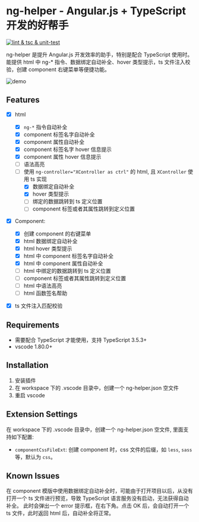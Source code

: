 # ng-helper - Angular.js + TypeScript 开发的好帮手

[![lint & tsc & unit-test](https://github.com/huanguolin/ng-helper/actions/workflows/check.yml/badge.svg)](https://github.com/huanguolin/ng-helper/actions/workflows/check.yml)

ng-helper 是提升 Angular.js 开发效率的助手，特别是配合 TypeScript 使用时。能提供 html 中 ng-* 指令、数据绑定自动补全、hover 类型提示，ts 文件注入校验，创建 component 右键菜单等便捷功能。

![demo](https://raw.githubusercontent.com/huanguolin/ng-helper/main/resources/demo.gif)

## Features

- [x] html
  - [x] `ng-*` 指令自动补全
  - [x] component 标签名字自动补全
  - [x] component 属性自动补全
  - [x] component 标签名字 hover 信息提示
  - [x] component 属性 hover 信息提示
  - [ ] 语法高亮
  - [ ] 使用 `ng-controller="XController as ctrl"` 的 html, 且 `XController` 使用 ts 实现
    - [x] 数据绑定自动补全
    - [x] hover 类型提示
    - [ ] 绑定的数据跳转到 ts 定义位置
    - [ ] component 标签或者其属性跳转到定义位置
- [x] Component:
  - [x] 创建 component 的右键菜单
  - [x] html 数据绑定自动补全
  - [x] html hover 类型提示
  - [x] html 中 component 标签名字自动补全
  - [x] html 中 component 属性自动补全
  - [ ] html 中绑定的数据跳转到 ts 定义位置
  - [ ] component 标签或者其属性跳转到定义位置
  - [ ] html 中语法高亮
  - [ ] html 函数签名帮助
- [x] ts 文件注入匹配校验


## Requirements

* 需要配合 TypeScript 才能使用，支持 TypeScript 3.5.3+
* vscode 1.80.0+


## Installation

1. 安装插件
2. 在 workspace 下的 .vscode 目录中，创建一个 ng-helper.json 空文件
3. 重启 vscode

## Extension Settings

在 workspace 下的 .vscode 目录中，创建一个 ng-helper.json 空文件, 里面支持如下配置:

* `componentCssFileExt`: 创建 component 时，css 文件的后缀，如 `less`, `sass` 等，默认为 `css`。

## Known Issues

在 component 模版中使用数据绑定自动补全时，可能由于打开项目以后，从没有打开一个 ts 文件进行预览，导致 TypeScript 语言服务没有启动，无法获得自动补全。
此时会弹出一个 error 提示框，在右下角。点击 OK 后，会自动打开一个 ts 文件，此时返回 html 后，自动补全将正常。

